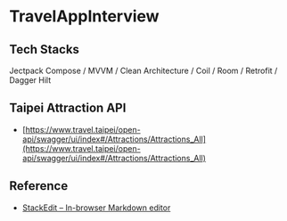 # TravelAppInterview

## Tech Stacks
Jectpack Compose / MVVM / Clean Architecture / Coil / Room / Retrofit / Dagger Hilt

## Taipei Attraction API
- [https://www.travel.taipei/open-api/swagger/ui/index#/Attractions/Attractions_All](https://www.travel.taipei/open-api/swagger/ui/index#/Attractions/Attractions_All)

## Reference
- [StackEdit – In-browser Markdown editor](https://stackedit.io/app#)